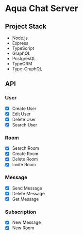 # Aqua Chat Server

## Project Stack

- Node.js
- Express
- TypeScript
- GraphQL
- PostgresQL
- TypeORM
- Type-GraphQL

## API

### User

- [x] Create User
- [x] Edit User
- [x] Delete User
- [x] Search User

### Room

- [x] Search Room
- [x] Create Room
- [x] Delete Room
- [x] Invite Room

### Message

- [x] Send Message
- [x] Delete Message
- [x] Get Message

### Subscription

- [x] New Message
- [x] New Room
